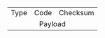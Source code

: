 <table>
    <tbody>
        <tr>
            <td>Type</td>
            <td>Code</td>
            <td>Checksum</td>
        </tr>
        <tr>
            <td colspan=3 align=center>Payload</td>
        </tr>
    </tbody>
</table>